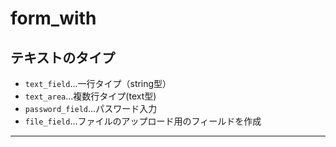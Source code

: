 # form_with
## テキストのタイプ
- `text_field`...一行タイプ（string型）
- `text_area`...複数行タイプ(text型)
- `password_field`...パスワード入力
- `file_field`...ファイルのアップロード用のフィールドを作成
***
